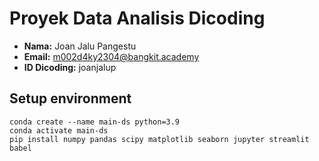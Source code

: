 # Proyek Data Analisis Dicoding

- **Nama:** Joan Jalu Pangestu
- **Email:** m002d4ky2304@bangkit.academy
- **ID Dicoding:** joanjalup

## Setup environment
```
conda create --name main-ds python=3.9
conda activate main-ds
pip install numpy pandas scipy matplotlib seaborn jupyter streamlit babel
```
